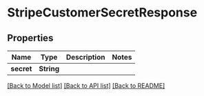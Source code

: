 # StripeCustomerSecretResponse

## Properties

Name | Type | Description | Notes
------------ | ------------- | ------------- | -------------
**secret** | **String** |  | 

[[Back to Model list]](../README.md#documentation-for-models) [[Back to API list]](../README.md#documentation-for-api-endpoints) [[Back to README]](../README.md)


